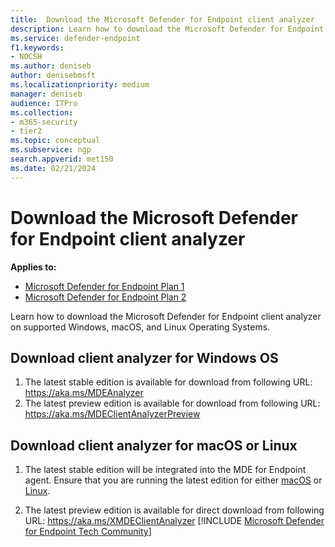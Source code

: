 ```yaml
---
title:  Download the Microsoft Defender for Endpoint client analyzer
description: Learn how to download the Microsoft Defender for Endpoint Client Analyzer on Windows, macOS, or Linux.
ms.service: defender-endpoint
f1.keywords:
- NOCSH
ms.author: deniseb
author: denisebmsft
ms.localizationpriority: medium
manager: deniseb
audience: ITPro
ms.collection: 
- m365-security
- tier2
ms.topic: conceptual
ms.subservice: ngp
search.appverid: met150
ms.date: 02/21/2024
---
```


# Download the Microsoft Defender for Endpoint client analyzer

**Applies to:**
- [Microsoft Defender for Endpoint Plan 1](microsoft-defender-endpoint.md)
- [Microsoft Defender for Endpoint Plan 2](microsoft-defender-endpoint.md)

Learn how to download the Microsoft Defender for Endpoint client analyzer on supported Windows, macOS, and Linux Operating Systems.

## Download client analyzer for Windows OS

1. The latest stable edition is available for download from following URL: <https://aka.ms/MDEAnalyzer>
2. The latest preview edition is available for download from following URL: <https://aka.ms/MDEClientAnalyzerPreview>

## Download client analyzer for macOS or Linux

1. The latest stable edition will be integrated into the MDE for Endpoint agent. Ensure that you are running the latest edition for either [macOS](mac-whatsnew.md) or [Linux](linux-whatsnew.md).

2. The latest preview edition is available for direct download from following URL: <https://aka.ms/XMDEClientAnalyzer>
[!INCLUDE [Microsoft Defender for Endpoint Tech Community](../includes/defender-mde-techcommunity.md)]
